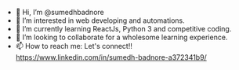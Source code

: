 - 👋 Hi, I’m @sumedhbadnore
- 👀 I’m interested in web developing and automations.
- 🌱 I’m currently learning ReactJs, Python 3 and competitive coding.
- 💞️ I’m looking to collaborate for a wholesome learning experience.
- 📫 How to reach me: Let's connect!!
https://www.linkedin.com/in/sumedh-badnore-a372341b9/

<!---
sumedhbadnore/sumedhbadnore is a ✨ special ✨ repository because its `README.md` (this file) appears on your GitHub profile.
You can click the Preview link to take a look at your changes.
--->
